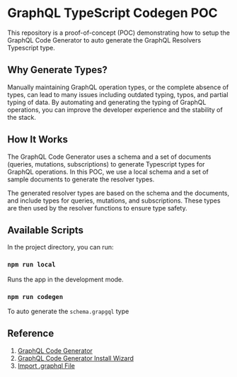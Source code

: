 # GraphQL TypeScript Codegen POC

This repository is a proof-of-concept (POC) demonstrating how to setup the GraphQL Code Generator to auto generate the GraphQL Resolvers Typescript type.

## Why Generate Types?
Manually maintaining GraphQL operation types, or the complete absence of types, can lead to many issues including outdated typing, typos, and partial typing of data. By automating and generating the typing of GraphQL operations, you can improve the developer experience and the stability of the stack.

## How It Works
The GraphQL Code Generator uses a schema and a set of documents (queries, mutations, subscriptions) to generate Typescript types for GraphQL operations. In this POC, we use a local schema and a set of sample documents to generate the resolver types.

The generated resolver types are based on the schema and the documents, and include types for queries, mutations, and subscriptions. These types are then used by the resolver functions to ensure type safety.

## Available Scripts

In the project directory, you can run:

### `npm run local`
Runs the app in the development mode.

### `npm run codegen`
To auto generate the `schema.grapgql` type

## Reference
1. [GraphQL Code Generator](https://graphql-code-generator.com/)
2. [GraphQL Code Generator Install Wizard](https://the-guild.dev/graphql/codegen/docs/getting-started/installation#initialization-wizard)
3. [Import .graphql File](https://medium.com/open-graphql/how-to-resolve-import-for-the-graphql-file-with-typescript-and-webpack-7a34c906e4c1)